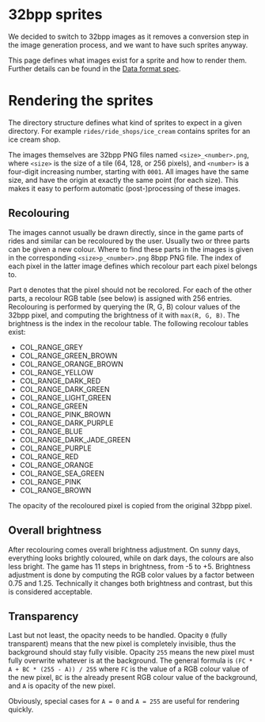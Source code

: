 # 32bpp sprites #

We decided to switch to 32bpp images as it removes a conversion step in the image generation process, and we want to have such sprites anyway.

This page defines what images exist for a sprite and how to render them. Further details can be found in the [Data format spec](data_format.rst).

# Rendering the sprites #

The directory structure defines what kind of sprites to expect in a given directory.
For example `rides/ride_shops/ice_cream` contains sprites for an ice cream shop.

The images themselves are 32bpp PNG files named `<size>_<number>.png`, where `<size>` is the size of a tile (64, 128, or 256 pixels), and `<number>` is a four-digit increasing number, starting with `0001`.
All images have the same size, and have the origin at exactly the same point (for each size). This makes it easy to perform automatic (post-)processing of these images.

## Recolouring ##

The images cannot usually be drawn directly, since in the game parts of rides and similar can be recoloured by the user. Usually two or three parts can be given a new colour. Where to find these parts in the images is given in the corresponding `<size>p_<number>.png` 8bpp PNG file. The index of each pixel in the latter image defines which recolour part each pixel belongs to.

Part `0` denotes that the pixel should not be recolored. For each of the other parts, a recolour RGB table (see below) is assigned with 256 entries. Recolouring is performed by querying the (R, G, B) colour values of the 32bpp pixel, and computing the brightness of it with `max(R, G, B)`. The brightness is the index in the recolour table.
The following recolour tables exist:

* COL_RANGE_GREY
* COL_RANGE_GREEN_BROWN
* COL_RANGE_ORANGE_BROWN
* COL_RANGE_YELLOW
* COL_RANGE_DARK_RED
* COL_RANGE_DARK_GREEN
* COL_RANGE_LIGHT_GREEN
* COL_RANGE_GREEN
* COL_RANGE_PINK_BROWN
* COL_RANGE_DARK_PURPLE
* COL_RANGE_BLUE
* COL_RANGE_DARK_JADE_GREEN
* COL_RANGE_PURPLE
* COL_RANGE_RED
* COL_RANGE_ORANGE
* COL_RANGE_SEA_GREEN
* COL_RANGE_PINK
* COL_RANGE_BROWN

The opacity of the recoloured pixel is copied from the original 32bpp pixel.

## Overall brightness ##

After recolouring comes overall brightness adjustment. On sunny days, everything looks brightly coloured, while on dark days, the colours are also less bright.
The game has 11 steps in brightness, from -5 to +5. Brightness adjustment is done by computing the RGB color values by a factor between 0.75 and 1.25.
Technically it changes both brightness and contrast, but this is considered acceptable.

## Transparency ##

Last but not least, the opacity needs to be handled. Opacity `0` (fully transparent) means that the new pixel is completely invisible, thus the background should stay fully visible. Opacity `255` means the new pixel must fully overwrite whatever is at the background. The general formula is `(FC * A + BC * (255 - A)) / 255` where `FC` is the value of a RGB colour value of the new pixel, `BC` is the already present RGB colour value of the background, and `A` is opacity of the new pixel.

Obviously, special cases for `A = 0` and `A = 255` are useful for rendering quickly.
